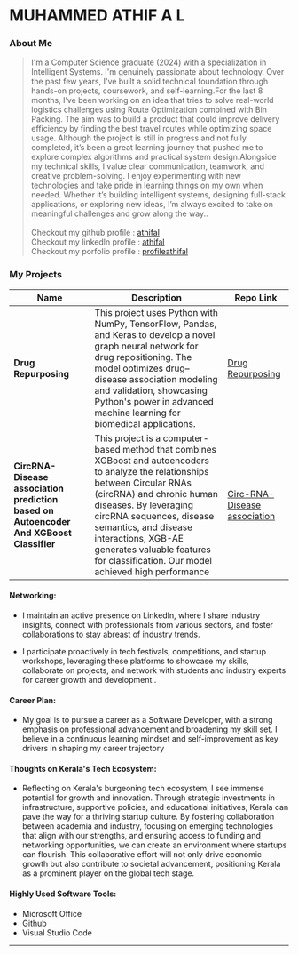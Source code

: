 # MUHAMMED ATHIF A L

### About Me

>I'm a Computer Science graduate (2024) with a specialization in Intelligent Systems. I'm genuinely passionate about technology. Over the past few years, I've built a solid technical foundation through hands-on projects, coursework, and self-learning.For the last 8 months, I’ve been working on an idea that tries to solve real-world logistics challenges using Route Optimization combined with Bin Packing. The aim was to build a product that could improve delivery efficiency by finding the best travel routes while optimizing space usage. Although the project is still in progress and not fully completed, it’s been a great learning journey that pushed me to explore complex algorithms and practical system design.Alongside my technical skills, I value clear communication, teamwork, and creative problem-solving. I enjoy experimenting with new technologies and take pride in learning things on my own when needed. Whether it’s building intelligent systems, designing full-stack applications, or exploring new ideas, I’m always excited to take on meaningful challenges and grow along the way..
<br><br>Checkout my github profile : [athifal](https://github.com/athifal)
<br>Checkout my linkedln profile : [athifal](www.linkedin.com/in/athifal)
<br>Checkout my porfolio profile : [profileathifal](https://profileathifal.vercel.app/)



### My Projects

| Name                | Description                                                               |Repo Link                                                      |
|---------------------|---------------------------------------------------------------------------|----------------------------------------------------------------|
| **Drug Repurposing**  |  This project uses Python with NumPy, TensorFlow, Pandas, and Keras to develop a novel graph neural network for drug repositioning. The model optimizes drug–disease association modeling and validation, showcasing Python's power in advanced machine learning for biomedical applications.        |  [Drug Repurposing](https://github.com/athifal/Drug-repurposing-using-GNN)             |
| **CircRNA-Disease association prediction based on Autoencoder And XGBoost Classifier**  |This project is a computer-based method that combines XGBoost and autoencoders to analyze the relationships between Circular RNAs (circRNA) and chronic human diseases. By leveraging circRNA sequences, disease semantics, and disease interactions, XGB-AE generates valuable features for classification. Our model achieved high performance                                          |  [Circ-RNA-Disease association](https://github.com/athifal/CirRNA-interaction-XGboost-autoencoder)  |
            


#### Networking:

- I maintain an active presence on LinkedIn, where I share industry insights, connect with professionals from various sectors, and foster collaborations to stay abreast of industry trends.

- I participate proactively in tech festivals, competitions, and startup workshops, leveraging these platforms to showcase my skills, collaborate on projects, and network with students and industry experts for career growth and development..

#### Career Plan:


- My goal is to pursue a career as a Software Developer, with a strong emphasis on professional advancement and broadening my skill set. I believe in a continuous learning mindset and self-improvement as key drivers in shaping my career trajectory
#### Thoughts on Kerala's Tech Ecosystem:

- Reflecting on Kerala's burgeoning tech ecosystem, I see immense potential for growth and innovation. Through strategic investments in infrastructure, supportive policies, and educational initiatives, Kerala can pave the way for a thriving startup culture. By fostering collaboration between academia and industry, focusing on emerging technologies that align with our strengths, and ensuring access to funding and networking opportunities, we can create an environment where startups can flourish. This collaborative effort will not only drive economic growth but also contribute to societal advancement, positioning Kerala as a prominent player on the global tech stage.


#### Highly Used Software Tools:

- Microsoft Office
- Github
- Visual Studio Code


---